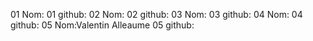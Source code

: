 01 Nom:
01 github:
02 Nom:
02 github:
03 Nom:
03 github:
04 Nom:
04 github:
05 Nom:Valentin Alleaume
05 github:
